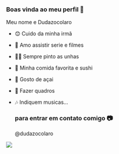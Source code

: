 ### Boas vinda ao meu perfil 🖤

Meu nome e Dudazocolaro

- 😊 Cuido da minha irmã
- 🍒 Amo assistir serie e filmes 
- 💅🏼 Sempre pinto as unhas
- 🍣 Minha comida favorita e sushi
- 🍨 Gosto de açai
- 🎨 Fazer quadros
- 🎶 Indiquem musicas...

  ### para entrar em contato comigo 📷

   @dudazocolaro


![](https://media1.tenor.com/m/1Z_kaktg2tgAAAAC/anna-excited.gif)
